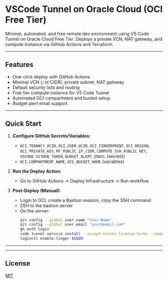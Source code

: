 # VSCode Tunnel on Oracle Cloud (OCI Free Tier)

Minimal, automated, and free remote dev environment using VS Code Tunnel on Oracle Cloud Free Tier. Deploys a private VCN, NAT gateway, and compute instance via GitHub Actions and Terraform.

---

## Features

- One-click deploy with GitHub Actions
- Minimal VCN (`/30` CIDR), private subnet, NAT gateway
- Default security lists and routing
- Free tier compute instance for VS Code Tunnel
- Automated OCI compartment and bucket setup
- Budget alert email support

---

## Quick Start

1. **Configure GitHub Secrets/Variables:**
   - `OCI_TENANCY_OCID`, `OCI_USER_OCID`, `OCI_FINGERPRINT`, `OCI_REGION`, `OCI_PRIVATE_KEY`, `MY_PUBLIC_IP_CIDR`, `COMPUTE_SSH_PUBLIC_KEY`, `VSCODE_GITHUB_TOKEN`, `BUDGET_ALERT_EMAIL` (secrets)
   - `OCI_COMPARTMENT_NAME`, `OCI_BUCKET_NAME` (variables)

2. **Run the Deploy Action:**
   - Go to GitHub Actions → Deploy Infrastructure → Run workflow

3. **Post-Deploy (Manual):**
   - Login to OCI, create a Bastion session, copy the SSH command
   - SSH to the bastion server
   - On the server:
     ```sh
     git config --global user.name "Your Name"
     git config --global user.email "your@email.com"
     gh auth login
     code tunnel service install --accept-server-license-terms --name "${INSTANCE_NAME}"
     loginctl enable-linger $USER
     ```

---

<!-- BEGIN_TF_DOCS -->

<!-- END_TF_DOCS -->

---

## License

[MIT](./LICENSE)